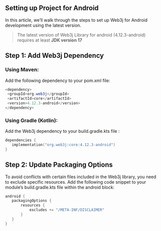 Setting up Project for Android
--------------------------------------------------------

In this article, we’ll walk through the steps to set up Web3j for Android development using the latest version.

> The latest version of Web3j Library for android (4.12.3-android) requires at least **JDK version 17**

## Step 1: Add Web3j Dependency

### Using Maven:

Add the following dependency to your pom.xml file:

```java
<dependency>
 <groupId>org.web3j</groupId>
 <artifactId>core</artifactId>
 <version>4.12.3-android</version>
</dependency>
```

### Using Gradle (Kotlin):

Add the Web3j dependency to your build.gradle.kts file :

```kotlin
dependencies {
   implementation("org.web3j:core:4.12.3-android")
}
```

## Step 2: Update Packaging Options

To avoid conflicts with certain files included in the Web3j library, you need to exclude specific resources. Add the following code snippet to your module’s build.gradle.kts file within the android block:

```kotlin
android {
   packagingOptions {
       resources {
           excludes += "/META-INF/DISCLAIMER"
       }
   }
}
```




